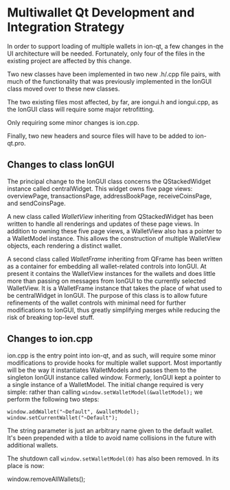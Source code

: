 Multiwallet Qt Development and Integration Strategy
===================================================

In order to support loading of multiple wallets in ion-qt, a few changes in the UI architecture will be needed.
Fortunately, only four of the files in the existing project are affected by this change.

Two new classes have been implemented in two new .h/.cpp file pairs, with much of the functionality that was previously
implemented in the IonGUI class moved over to these new classes.

The two existing files most affected, by far, are iongui.h and iongui.cpp, as the IonGUI class will require
some major retrofitting.

Only requiring some minor changes is ion.cpp.

Finally, two new headers and source files will have to be added to ion-qt.pro.

Changes to class IonGUI
---------------------------
The principal change to the IonGUI class concerns the QStackedWidget instance called centralWidget.
This widget owns five page views: overviewPage, transactionsPage, addressBookPage, receiveCoinsPage, and sendCoinsPage.

A new class called *WalletView* inheriting from QStackedWidget has been written to handle all renderings and updates of
these page views. In addition to owning these five page views, a WalletView also has a pointer to a WalletModel instance.
This allows the construction of multiple WalletView objects, each rendering a distinct wallet.

A second class called *WalletFrame* inheriting from QFrame has been written as a container for embedding all wallet-related
controls into IonGUI. At present it contains the WalletView instances for the wallets and does little more than passing on messages
from IonGUI to the currently selected WalletView. It is a WalletFrame instance
that takes the place of what used to be centralWidget in IonGUI. The purpose of this class is to allow future
refinements of the wallet controls with minimal need for further modifications to IonGUI, thus greatly simplifying
merges while reducing the risk of breaking top-level stuff.

Changes to ion.cpp
----------------------
ion.cpp is the entry point into ion-qt, and as such, will require some minor modifications to provide hooks for
multiple wallet support. Most importantly will be the way it instantiates WalletModels and passes them to the
singleton IonGUI instance called window. Formerly, IonGUI kept a pointer to a single instance of a WalletModel.
The initial change required is very simple: rather than calling `window.setWalletModel(&walletModel);` we perform the
following two steps:

	window.addWallet("~Default", &walletModel);
	window.setCurrentWallet("~Default");

The string parameter is just an arbitrary name given to the default wallet. It's been prepended with a tilde to avoid name collisions in the future with additional wallets.

The shutdown call `window.setWalletModel(0)` has also been removed. In its place is now:

window.removeAllWallets();
